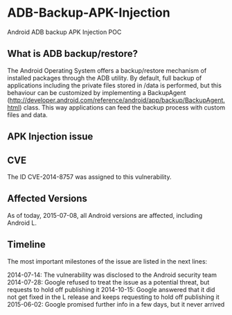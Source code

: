 # ADB-Backup-APK-Injection
Android ADB backup APK Injection POC

What is ADB backup/restore?
---------------------------
The Android Operating System offers a backup/restore mechanism of installed packages through the ADB utility.
By default, full backup of applications including the private files stored in /data is performed, but this behaviour can be customized by implementing a BackupAgent (http://developer.android.com/reference/android/app/backup/BackupAgent.html) class. This way applications can feed the backup process with custom files and data.

APK Injection issue
-------------------



CVE
---
The ID CVE-2014-8757 was assigned to this vulnerability.

Affected Versions
-----------------
As of today, 2015-07-08, all Android versions are affected, including Android L.

Timeline
--------
The most important milestones of the issue are listed in the next lines:

2014-07-14: The vulnerability was disclosed to the Android security team
2014-07-28: Google refused to treat the issue as a potential threat, but requests to hold off publishing it
2014-10-15: Google answered that it did not get fixed in the L release and keeps requesting to hold off publishing it
2015-06-02: Google promised further info in a few days, but it never arrived

